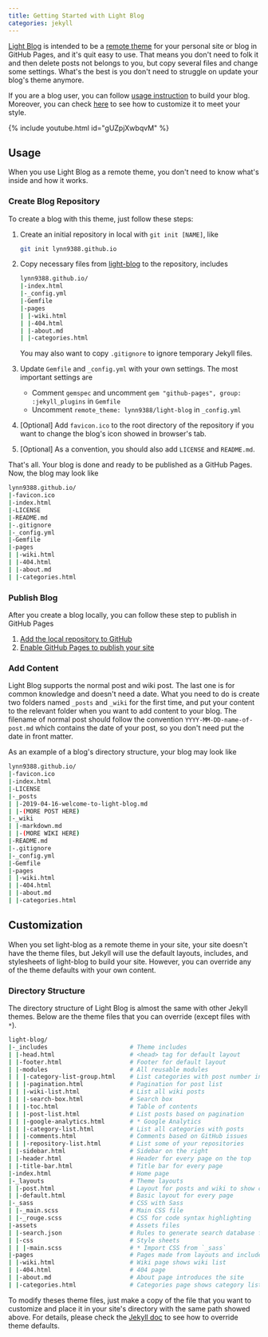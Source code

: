 ```yaml
---
title: Getting Started with Light Blog
categories: jekyll
---
```


[Light Blog](https://github.com/lynn9388/light-blog) is intended to be a [remote theme](https://github.blog/2017-11-29-use-any-theme-with-github-pages/) for your personal site or blog in GitHub Pages, and it's quit easy to use. That means you don't need to folk it and then delete posts not belongs to you, but copy several files and change some settings. What's the best is you don't need to struggle on update your blog's theme anymore.

If you are a blog user, you can follow [usage instruction](#Usage) to build your blog. Moreover, you can check [here](#Customization) to see how to customize it to meet your style.

{% include youtube.html id="gUZpjXwbqvM" %}

## Usage

When you use Light Blog as a remote theme, you don't need to know what's inside and how it works.

### Create Blog Repository

To create a blog with this theme, just follow these steps:

1. Create an initial repository in local with `git init [NAME]`, like

    ```bash
    git init lynn9388.github.io
    ```

1. Copy necessary files from [light-blog](https://github.com/lynn9388/light-blog) to the repository, includes

    ```bash
    lynn9388.github.io/
    |-index.html
    |-_config.yml
    |-Gemfile
    |-pages
    | |-wiki.html
    | |-404.html
    | |-about.md
    | |-categories.html
    ```

    You may also want to copy `.gitignore` to ignore temporary Jekyll files.

1. Update `Gemfile` and `_config.yml` with your own settings. The most important settings are

   - Comment `gemspec` and uncomment `gem "github-pages", group: :jekyll_plugins` in `Gemfile`
   - Uncomment `remote_theme: lynn9388/light-blog` in `_config.yml`

1. [Optional] Add `favicon.ico` to the root directory of the repository if you want to change the blog's icon showed in browser's tab.

1. [Optional] As a convention, you should also add `LICENSE` and `README.md`.

That's all. Your blog is done and ready to be published as a GitHub Pages. Now, the blog may look like

```bash
lynn9388.github.io/
|-favicon.ico
|-index.html
|-LICENSE
|-README.md
|-.gitignore
|-_config.yml
|-Gemfile
|-pages
| |-wiki.html
| |-404.html
| |-about.md
| |-categories.html
```

### Publish Blog

After you create a blog locally, you can follow these step to publish in GitHub Pages

1. [Add the local repository to GitHub](https://help.github.com/en/articles/adding-an-existing-project-to-github-using-the-command-line)
1. [Enable GitHub Pages to publish your site](https://help.github.com/en/articles/configuring-a-publishing-source-for-github-pages)

### Add Content

Light Blog supports the normal post and wiki post. The last one is for common knowledge and doesn't need a date. What you need to do is create two folders named `_posts` and `_wiki` for the first time, and put your content to the relevant folder when you want to add content to your blog. The filename of normal post should follow the convention `YYYY-MM-DD-name-of-post.md` which contains the date of your post, so you don't need put the date in front matter.

As an example of a blog's directory structure, your blog may look like

```bash
lynn9388.github.io/
|-favicon.ico
|-index.html
|-LICENSE
|-_posts
| |-2019-04-16-welcome-to-light-blog.md
| |-(MORE POST HERE)
|-_wiki
| |-markdown.md
| |-(MORE WIKI HERE)
|-README.md
|-.gitignore
|-_config.yml
|-Gemfile
|-pages
| |-wiki.html
| |-404.html
| |-about.md
| |-categories.html
```

## Customization

When you set light-blog as a remote theme in your site, your site doesn't have the theme files, but Jekyll will use the default layouts, includes, and stylesheets of light-blog to build your site. However, you can override any of the theme defaults with your own content.

### Directory Structure

The directory structure of Light Blog is almost the same with other Jekyll themes. Below are the theme files that you can override (except files with `*`).

```bash
light-blog/
|-_includes                       # Theme includes
| |-head.html                     # <head> tag for default layout
| |-footer.html                   # Footer for default layout
| |-modules                       # All reusable modules
| | |-category-list-group.html    # List categories with post number in a list
| | |-pagination.html             # Pagination for post list
| | |-wiki-list.html              # List all wiki posts
| | |-search-box.html             # Search box
| | |-toc.html                    # Table of contents
| | |-post-list.html              # List posts based on pagination
| | |-google-analytics.html       # * Google Analytics
| | |-category-list.html          # List all categories with posts
| | |-comments.html               # Comments based on GitHub issues
| | |-repository-list.html        # List some of your repositories
| |-sidebar.html                  # Sidebar on the right
| |-header.html                   # Header for every page on the top
| |-title-bar.html                # Title bar for every page
|-index.html                      # Home page
|-_layouts                        # Theme layouts
| |-post.html                     # Layout for posts and wiki to show content
| |-default.html                  # Basic layout for every page
|-_sass                           # CSS with Sass
| |-_main.scss                    # Main CSS file
| |-_rouge.scss                   # CSS for code syntax highlighting
|-assets                          # Assets files
| |-search.json                   # Rules to generate search database for search box
| |-css                           # Style sheets
| | |-main.scss                   # * Import CSS from `_sass`
|-pages                           # Pages made from layouts and includes
| |-wiki.html                     # Wiki page shows wiki list
| |-404.html                      # 404 page
| |-about.md                      # About page introduces the site
| |-categories.html               # Categories page shows category list
```

To modify theses theme files, just make a copy of the file that you want to customize and place it in your site's directory with the same path showed above. For details, please check the [Jekyll doc](https://jekyllrb.com/docs/themes/#overriding-theme-defaults) to see how to override theme defaults.
